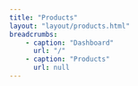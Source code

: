 ```yaml
---
title: "Products"
layout: "layout/products.html"
breadcrumbs:
    - caption: "Dashboard"
      url: "/"
    - caption: "Products"
      url: null
---
```


